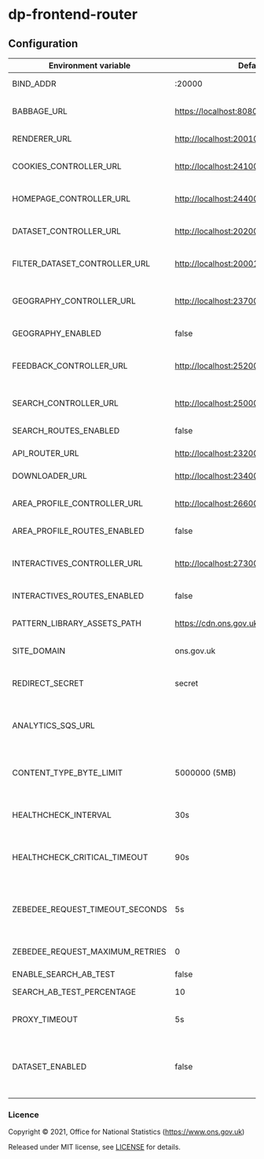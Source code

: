 # dp-frontend-router

## Configuration

| Environment variable            | Default                                   | Description                                                                        |
|---------------------------------|-------------------------------------------|------------------------------------------------------------------------------------|
| BIND_ADDR                       | :20000                                    | The host and port to bind to.                                                      |
| BABBAGE_URL                     | <https://localhost:8080>                  | The URL of the babbage instance to use                                             |
| RENDERER_URL                    | <http://localhost:20010>                  | The URL of dp-frontend-renderer                                                    |
| COOKIES_CONTROLLER_URL          | <http://localhost:24100>                  | The URL of dp-frontend-cookie-controller                                           |
| HOMEPAGE_CONTROLLER_URL         | <http://localhost:24400>                  | The URL of dp-frontend-dataset-controller                                          |
| DATASET_CONTROLLER_URL          | <http://localhost:20200>                  | The URL of dp-frontend-dataset-controller                                          |
| FILTER_DATASET_CONTROLLER_URL   | <http://localhost:20001>                  | The URL of dp-frontend-filter-dataset-controller                                   |
| GEOGRAPHY_CONTROLLER_URL        | <http://localhost:23700>                  | The URL of dp-frontend-geography-controller                                        |
| GEOGRAPHY_ENABLED               | false                                     | Geography feature toggle                                                           |
| FEEDBACK_CONTROLLER_URL         | <http://localhost:25200>                  | The URL of dp-frontend-feedback-controller                                         |
| SEARCH_CONTROLLER_URL           | <http://localhost:25000>                  | The URL of dp-frontend-search-controller                                           |
| SEARCH_ROUTES_ENABLED           | false                                     | Search routes feature toggle                                                       |
| API_ROUTER_URL                  | <http://localhost:23200/v1>               | The API router URL                                                                 |
| DOWNLOADER_URL                  | <http://localhost:23400>                  | The URL of dp-file-downloader.                                                     |
| AREA_PROFILE_CONTROLLER_URL     | <http://localhost:26600>                  | The URL of dp-frontend-area-profiles.                                              |
| AREA_PROFILE_ROUTES_ENABLED     | false                                     | Area profiles routes enabled                                                       |
| INTERACTIVES_CONTROLLER_URL     | <http://localhost:27300>                  | The URL of dp-frontend-interactives-controller                                     |
| INTERACTIVES_ROUTES_ENABLED     | false                                     | Interactives routes enabled                                                        |
| PATTERN_LIBRARY_ASSETS_PATH     | <https://cdn.ons.gov.uk/sixteens/e42235b> | The URL to the sixteens build to use                                               |
| SITE_DOMAIN                     | ons.gov.uk                                | The domain hosting the site                                                        |
| REDIRECT_SECRET                 | secret                                    | Pre-shared key for signing/encrypting redirect data                                |
| ANALYTICS_SQS_URL               |                                           | SQS URL for search analytics; leave blank to disable                               |
| CONTENT_TYPE_BYTE_LIMIT         | 5000000 (5MB)                             | Response size at which we stop checking content-type to avoid oom errors           |
| HEALTHCHECK_INTERVAL            | 30s                                       | The period of time between health checks                                           |
| HEALTHCHECK_CRITICAL_TIMEOUT    | 90s                                       | The period of time after which failing checks will result in critical global check |
| ZEBEDEE_REQUEST_TIMEOUT_SECONDS | 5s                                        | The period of time to wait before timing out when communicating with Zebedee       |
| ZEBEDEE_REQUEST_MAXIMUM_RETRIES | 0                                         | The number of retry attempts to make to Zebedee                                    |
| ENABLE_SEARCH_AB_TEST           | false                                     | Enable AB search                                                                   |
| SEARCH_AB_TEST_PERCENTAGE       | 10                                        | AB search percentage                                                               |
| PROXY_TIMEOUT                   | 5s                                        | The write timeout for proxied requests |
| DATASET_ENABLED                 | false                                     | Flag to enable dataset page routing to dp-frontend-dataset-controller instead of babbage |

### Licence

Copyright © 2021, Office for National Statistics (<https://www.ons.gov.uk>)

Released under MIT license, see [LICENSE](LICENSE.md) for details.
